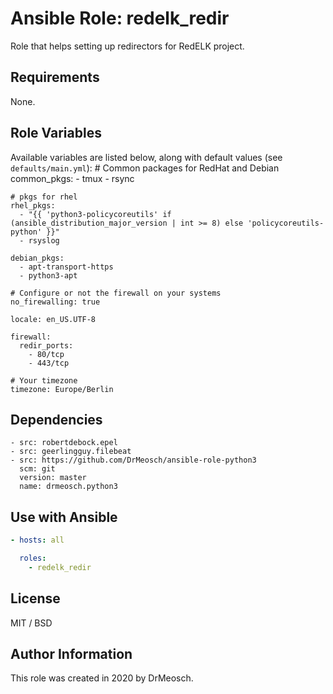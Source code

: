 # Ansible Role: redelk_redir

Role that helps setting up redirectors for RedELK project.

## Requirements

None.

## Role Variables

Available variables are listed below, along with default values (see `defaults/main.yml`):
	# Common packages for RedHat and Debian
	common_pkgs:
	  - tmux
	  - rsync

	# pkgs for rhel
	rhel_pkgs:
	  - "{{ 'python3-policycoreutils' if (ansible_distribution_major_version | int >= 8) else 'policycoreutils-python' }}"
	  - rsyslog

	debian_pkgs:
	  - apt-transport-https
	  - python3-apt

	# Configure or not the firewall on your systems
	no_firewalling: true

	locale: en_US.UTF-8

	firewall:
	  redir_ports:
	    - 80/tcp
	    - 443/tcp

	# Your timezone
	timezone: Europe/Berlin

## Dependencies

	- src: robertdebock.epel
	- src: geerlingguy.filebeat
	- src: https://github.com/DrMeosch/ansible-role-python3
	  scm: git
	  version: master
	  name: drmeosch.python3

## Use with Ansible

```yaml
- hosts: all

  roles:
    - redelk_redir
```

## License

MIT / BSD

## Author Information

This role was created in 2020 by DrMeosch.
